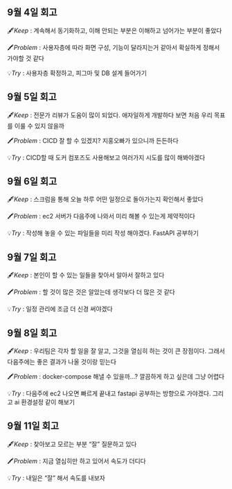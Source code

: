 ## 9월 4일 회고

🖋️*Keep* : 계속해서 동기화하고, 이해 안되는 부분은 이해하고 넘어가는 부분이 좋았다

🖍️*Problem* : 사용자층에 따라 화면 구성, 기능이 달라지는거 같아서 확실하게 정해서 가야할 것 같다

💡*Try* : 사용자층 확정하고, 피그마 및 DB 설계 들어가기

## 9월 5일 회고

🖋️*Keep* : 전문가 리뷰가 도움이 많이 되었다. 애자일하게 개발하다 보면 처음 우리 목표를 이룰 수 있지 않을까

🖍️*Problem* : CICD 잘 할 수 있겠지? 지홍오빠가 있으니까 든든하다

💡*Try* : CICD할 때 도커 컴포즈도 사용해보고 여러가지 시도를 많이 해봐야겠다

## 9월 6일 회고

🖋️*Keep* : 스크럼을 통해 오늘 하루 어떤 일정으로 돌아가는지 확인해서 좋았다

🖍️*Problem* : ec2 서버가 다음주에 나와서 미리 해볼 수 있는게 제약적이다

💡*Try* : 작성해 놓을 수 있는 파일들을 미리 작성 해야겠다. FastAPI 공부하기

## 9월 7일 회고

🖋️*Keep* : 본인이 할 수 있는 일들을 찾아서 알아서 잘하고 있다

🖍️*Problem* : 할 것이 많은 것은 알았는데 생각보다 더 많은 것 같다

💡*Try* : 일정 관리에 조금 더 신경 써야겠다

## 9월 8일 회고

🖋️*Keep* : 우리팀은 각자 할 일을 잘 알고, 그것을 열심히 하는 것이 큰 장점이다. 그래서 다음주에는 좋은 결과가 나올 것이랑 믿는다

🖍️*Problem* : docker-compose 해낼 수 있을까…? 깔끔하게 하고 싶은데 그냥 어렵다

💡*Try* : 다음주에 ec2 나오면 빠르게 끝내고 fastapi 공부하는 방향으로 가야겠다. 그리고 ai 환경설정 같이 해보기

## 9월 11일 회고

🖋️*Keep* : 찾아보고 모르는 부분 “잘” 질문하고 있다

🖍️*Problem* : 지금 열심히만 하고 있어서 속도가 더디다

💡*Try* : 내일은 “잘” 해서 속도를 내보자
